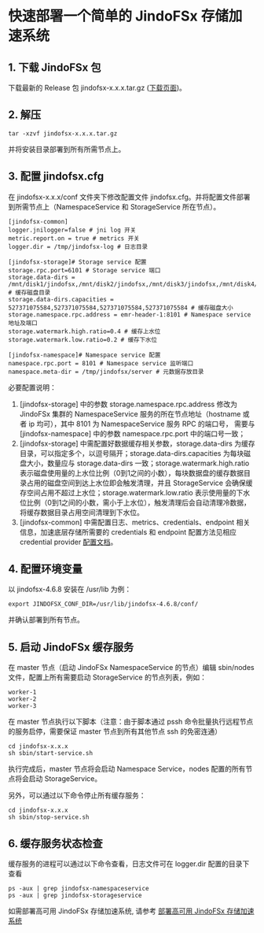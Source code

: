 # 快速部署一个简单的 JindoFSx 存储加速系统

## 1. 下载 JindoFSx 包
下载最新的 Release 包 jindofsx-x.x.x.tar.gz ([下载页面](/docs/user/4.x/jindodata_download.md))。

## 2. 解压
```
tar -xzvf jindofsx-x.x.x.tar.gz
```
并将安装目录部署到所有所需节点上。

## 3. 配置 jindofsx.cfg
在 jindofsx-x.x.x/conf 文件夹下修改配置文件 jindofsx.cfg。并将配置文件部署到所需节点上（NamespaceService 和 StorageService 所在节点）。

```
[jindofsx-common]
logger.jnilogger=false # jni log 开关
metric.report.on = true # metrics 开关
logger.dir = /tmp/jindofsx-log # 日志目录

[jindofsx-storage]# Storage service 配置
storage.rpc.port=6101 # Storage service 端口
storage.data-dirs = /mnt/disk1/jindofsx,/mnt/disk2/jindofsx,/mnt/disk3/jindofsx,/mnt/disk4/jindofsx # 缓存磁盘目录
storage.data-dirs.capacities = 527371075584,527371075584,527371075584,527371075584 # 缓存磁盘大小
storage.namespace.rpc.address = emr-header-1:8101 # Namespace service 地址及端口
storage.watermark.high.ratio=0.4 # 缓存上水位
storage.watermark.low.ratio=0.2 # 缓存下水位

[jindofsx-namespace]# Namespace service 配置
namespace.rpc.port = 8101 # Namespace service 监听端口
namespace.meta-dir = /tmp/jindofsx/server # 元数据存放目录
```
必要配置说明：
1. [jindofsx-storage] 中的参数 storage.namespace.rpc.address 修改为 JindoFSx 集群的 NamespaceService 服务的所在节点地址（hostname 或者 ip 均可），其中 8101 为 NamespaceService 服务 RPC 的端口号， 需要与 [jindofsx-namespace] 中的参数 namespace.rpc.port 中的端口号一致；
2. [jindofsx-storage] 中需配置好数据缓存相关参数，storage.data-dirs 为缓存目录，可以指定多个，以逗号隔开；storage.data-dirs.capacities 为每块磁盘大小，数量应与 storage.data-dirs 一致；storage.watermark.high.ratio 表示磁盘使用量的上水位比例（0到1之间的小数），每块数据盘的缓存数据目录占用的磁盘空间到达上水位即会触发清理，并且 StorageService 会确保缓存空间占用不超过上水位；storage.watermark.low.ratio 表示使用量的下水位比例（0到1之间的小数，需小于上水位），触发清理后会自动清理冷数据，将缓存数据目录占用空间清理到下水位。
3. [jindofsx-common] 中需配置日志、metrics、credentials、endpoint 相关信息，加速底层存储所需要的 credentials 和 endpoint 配置方法见相应 credential provider [配置文档](../security/jindofsx_credential_provider.md)。

## 4. 配置环境变量
以 jindofsx-4.6.8 安装在 /usr/lib 为例：
```
export JINDOFSX_CONF_DIR=/usr/lib/jindofsx-4.6.8/conf/
```
并确认部署到所有节点。

## 5. 启动 JindoFSx 缓存服务
在 master 节点（启动 JindoFSx NamespaceService 的节点）编辑 sbin/nodes 文件，配置上所有需要启动 StorageService 的节点列表，例如：
```
worker-1
worker-2
worker-3
```

在 master 节点执行以下脚本（注意：由于脚本通过 pssh 命令批量执行远程节点的服务启停，需要保证 master 节点到所有其他节点 ssh 的免密连通）
```
cd jindofsx-x.x.x
sh sbin/start-service.sh
```
执行完成后，master 节点将会启动 Namespace Service，nodes 配置的所有节点将会启动 StorageService。

另外，可以通过以下命令停止所有缓存服务：
```
cd jindofsx-x.x.x
sh sbin/stop-service.sh
```

## 6. 缓存服务状态检查
缓存服务的进程可以通过以下命令查看，日志文件可在 logger.dir 配置的目录下查看
```
ps -aux | grep jindofsx-namespaceservice
ps -aux | grep jindofsx-storageservice
```

如需部署高可用 JindoFSx 存储加速系统, 请参考 [部署高可用 JindoFSx 存储加速系统](../deploy/deploy_raft_ns.md)